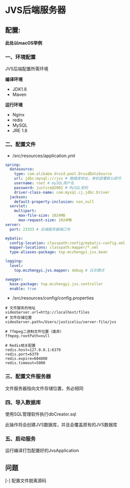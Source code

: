 # JVS后端服务器

## 配置:

**此处以macOS举例**

### 一、环境配置

JVS后端配置所需环境

**编译环境**

- JDK1.8
- Maven

**运行环境**

- Nginx
- redis
- MySQL
- JRE 1.8

### 二、配置文件

- /src/resources/application.yml

```yaml
spring:
  datasource:
    type: com.alibaba.druid.pool.DruidDataSource
    url: jdbc:mysql:///jvs # 数据库地址，单机部署默认即可
    username: root # mySQL用户名
    password: justice@2001 # MySQL密码
    driver-class-name: com.mysql.cj.jdbc.Driver
  jackson:
    default-property-inclusion: non_null
  servlet:
    multipart:
      max-file-size: 1024MB
      max-request-size: 1024MB
server:
  port: 23333 # 后端服务器端口号

mybatis:
  config-location: classpath:config/mybatis-config.xml
  mapper-locations: classpath:mapper/*.xml
  type-aliases-package: top.mczhengyi.jvs.bean

logging:
  level:
    top.mczhengyi.jvs.mapper: debug # 日志模式

swagger:
  base-package: top.mczhengyi.jvs.controller
  enable: true
```

- /src/resources/config/config.properties

```properties
# 文件服务的地址
videoServer.url=http://localhost/files
# 文件存储位置
videoServer.path=/Users/justiceliu/server-file/jvs

# ffmpeg二进制文件位置（废弃）
ffmpeg.rootPath=null

# Redis相关配置
redis.host=127.0.0.1:6379
redis.port=6379
redis.expire=604800
redis.timeout=5000
```

### 三、配置文件服务器

文件服务器指向文件存储位置，务必相同

### 四、导入数据库

使用SQL管理软件执行dbCreator.sql

此操作将会创建JVS数据库，并且会覆盖原有的JVS数据库

### 五、启动服务

运行编译打包配置好的JvsApplication

## 问题

[-] 配置文件脱离源码  